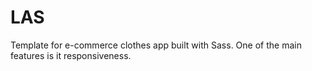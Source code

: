 # LAS
Template for e-commerce clothes app built with Sass. One of the main features is it responsiveness.
